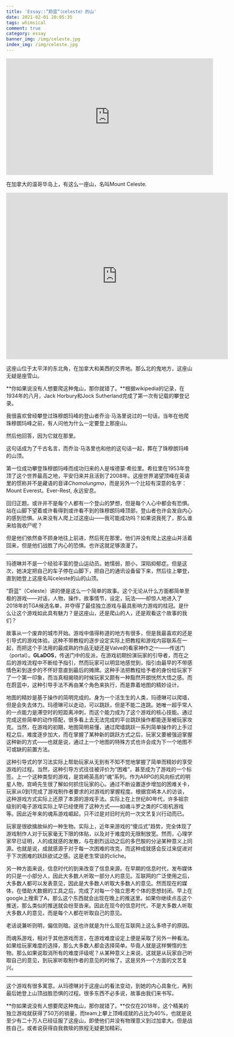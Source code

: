 ```yaml
---
title: 'Essay::”蔚蓝“（celeste）的山'
date: 2021-02-01 20:05:35
tags: whimsical
comment: true
category: essay
banner_img: /img/celeste.jpg
index_img: /img/celeste.jpg
---
```


<iframe width="560" height="315" src="https://www.youtube.com/embed/1rwAvUvvQzQ" frameborder="0" allow="accelerometer; autoplay; clipboard-write; encrypted-media; gyroscope; picture-in-picture" allowfullscreen></iframe>

在加拿大的温哥华岛上，有这么一座山，名叫Mount Celeste.

<iframe src="https://www.google.com/maps/embed?pb=!1m18!1m12!1m3!1d1112662.7720402095!2d-125.75177882832826!3d49.62888403963422!2m3!1f0!2f0!3f0!3m2!1i1024!2i768!4f13.1!3m3!1m2!1s0x548830cfd314931b%3A0xc6e4ad8d275b74a9!2sMount%20Celeste!5e0!3m2!1sen!2ssg!4v1612181311819!5m2!1sen!2ssg" width="600" height="450" frameborder="0" style="border:0;" allowfullscreen="" aria-hidden="false" tabindex="0"></iframe>

这座山位于太平洋的东北角，在加拿大和美西的交界地。那么北的鬼地方，这座山无疑是座雪山。

**你如果说没有人想要爬这种鬼山，那你就错了。**根据wikipedia的记录，在1934年的八月，Jack Horbury和Jock Sutherland完成了第一次有记载的攀登记录。

我很喜欢曾经攀登过珠穆朗玛峰的登山者乔治·马洛里说过的一句话，当年在他爬珠穆朗玛峰之前，有人问他为什么一定要登上那座山。

然后他回答，因为它就在那里。

这句话成为了千古名言，而乔治·马洛里也和他的这句话一起，葬在了珠穆朗玛峰的山顶。

第一位成功攀登珠穆朗玛峰而成功归来的人是埃德蒙·希拉里。希拉里在1953年登顶了这个世界最高之地，平安归来并且活到了2008年。这座世界渴望顶峰在英语里的惯称并不是藏语的音译*Chomolungma*，而是另外一个比较有深意的名字：Mount Everest。Ever-Rest, 永远安息。

回归正题。或许并不是每个人都有一个登山的梦想，但是每个人心中都会有恐惧。站在山脚下望着或许看得到或许看不到的珠穆朗玛峰顶部，登山者也许会发自内心的感到恐惧。从来没有人爬上过这座山——我可能成功吗？如果说我死了，那么谁来给我收尸呢？

但是他们依然奋不顾身地往上前进，然后死在那里。他们并没有爬上这座山并活着回来，但是他们战胜了内心的恐惧。也许这就足够浪漫了。

------

玛德琳并不是一个经验丰富的登山运动员。她懦弱，胆小，深陷抑郁症。但是这次，她决定把自己的车子停在山脚下，把自己的通讯设备留下来，然后往上攀登，直到她登上这座名叫celeste的山的山顶。

“蔚蓝”（Celeste）讲的便是这么一个简单的故事。这个无论从什么方面都简单至极的游戏——对话，人物，操作，故事情节，设定，玩法——却惊人地进入了2018年的TGA候选名单，并夺得了最佳独立游戏与最具影响力游戏的桂冠。是什么让这个游戏如此具有魅力？是这座山，还是爬山的人，还是观看这个故事的我们？

故事从一个废弃的城市开始。游戏中值得称道的地方有很多，但是我最喜欢的还是引导式的游戏体验。这种不带教程的逐步设定实际上把教程和游戏内容联系在一起，而把这个手法用的最成熟的作品无疑还是Valve的看家神作之一——传送门（portal）。**GLaDOS**，传送门中的反派，在游戏初期扮演玩家的引导者，而在之后的游戏流程中不断给予指引，然而玩家可以明显地感觉到，指引由最早的不带感情色彩到逐步的不怀好意直到最后的摊牌。这种手法把教程给予者的身份给玩家下了一个第一印象，而当真相揭晓的时候玩家又颇有一种豁然开朗恍然大悟之感。而在蔚蓝中，这种引导手法不再由某个角色来执行，而是靠着地图的精妙设计。

地图的精妙是基于操作的简明完成的。身为一个活生生的人类，玛德琳可以爬墙，但是会失去体力。玛德琳可以走动，可以跳跃，但是不能二连跳。她唯一超乎常人的一点能力是滞空时的短距离冲刺，而这个能力成为了这个游戏的核心技能。通过完成这些简单的动作搭配，很多看上去无法完成的平台跳跃操作都能逐渐被玩家攻克。当然，在游戏的初期，地图简明易懂，通过爬墙跳跃一系列简单操作的上手过程之后，难度逐步加大，而在掌握了某种新的跳跃方式之后，玩家又要被强迫掌握这种新的方式——也就是说，通过上一个地图的特殊方式也许会成为下一个地图不可或缺的前置方法。

这种引导式的学习法实际上帮助玩家从无到有不知不觉地掌握了简单而精妙的享受游戏的过程。当然，这种引导方式往往被评价为“困难”，甚至成为了游戏的一个标签。上一个这种类型的游戏，是宫崎英高的“魂”系列。作为ARPG的风向标式的明星人物，宫崎先生很了解如何抓住玩家的心。通过不断设置逐步增加的困难关卡，玩家从0到1完成了游戏制作者要求的对游戏的掌握程度。根据宫崎本人的访谈，这种游戏方式实际上还原了本源的游戏手法。实际上在上世纪80年代，许多祖宗级别的电子游戏实际上早已经使用了这种方式——如魂斗罗之类的FC街机游戏等。因此近年来的魂系游戏崛起，只不过是对旧时光的一次文艺复兴行动而已。

玩家是很欲擒故纵的一种生物。实际上，近年来游戏的“傻瓜式”趋势，完全体现了游戏制作人对于玩家毫无下限的体贴，以及对于难度的无限制放宽。然而，心理学家早已证明，人的成就感的发散，与在剧烈运动之后的多巴胺的分泌某种意义上同源。也就是说，成就感源于对于每一次困难的攻克，而这种成就感会反过来促进对于下次困难的跃跃欲试之感。这是老生常谈的cliche。

另一种方面来说，信息时代的到来改变了信息来源。在早期的信息时代，发布媒体的只是一小部分人，因此大多数人听取一部分人的意见。互联网的广泛使用之后，大多数人都可以发表意见，因此是大多数人听取大多数人的意见。然而现在的媒体，在借助大数据的工具之后，完成了对每一个独立思考个体的思想封闭。早上在google上搜索了A，那么这个东西就会出现在晚上的推送里。如果你继续点击这个推送，那么类似的推送就会纷至沓来。因此在现今的信息时代，不是大多数人听取大多数人的意见，而是每个人都在听取自己的意见。

老话说兼听则明，偏信则暗。这也许就是为什么现在互联网上这么多喷子的原因。

而魂系游戏，相对于其他游戏而言，在游戏难度设定上便是采取了另外一种看法。如果给玩家难度的选择，那么大多数人都会选择简单。毕竟人就是这样懒惰的生物。那么如果说取消所有的难度评级呢？从某种意义上来说，这就是从玩家自己听取自己的意见，到玩家听取制作者的意见的时候了。这是另外一个方面的文艺复兴。

------

这个游戏有很多寓意。从玛德琳对于这座山的看法变动，到她的内心具象化，再到最后她登上山顶战胜恐惧的过程。很多东西不必多说，故事由我们来书写。

**你如果说没有人想要爬这种鬼山，那你就错了。**仅仅在2018年，这个精美的独立游戏就获得了50万的销量，而team上攀上顶峰成就的占比为40%，也就是说至少有二十万人已经征服了这座山，即使他们并没有物理意义到过加拿大。但是战胜自己，或者说获得自我救赎的旅程无疑更加精彩。


